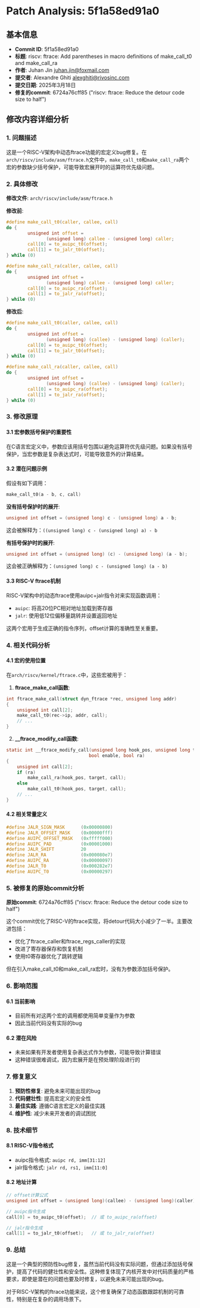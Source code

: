 # Patch Analysis: 5f1a58ed91a0

## 基本信息

- **Commit ID**: 5f1a58ed91a0
- **标题**: riscv: ftrace: Add parentheses in macro definitions of make_call_t0 and make_call_ra
- **作者**: Juhan Jin <juhan.jin@foxmail.com>
- **提交者**: Alexandre Ghiti <alexghiti@rivosinc.com>
- **提交日期**: 2025年3月18日
- **修复的commit**: 6724a76cff85 ("riscv: ftrace: Reduce the detour code size to half")

## 修改内容详细分析

### 1. 问题描述

这是一个RISC-V架构中动态ftrace功能的宏定义bug修复。在`arch/riscv/include/asm/ftrace.h`文件中，`make_call_t0`和`make_call_ra`两个宏的参数缺少括号保护，可能导致宏展开时的运算符优先级问题。

### 2. 具体修改

**修改文件**: `arch/riscv/include/asm/ftrace.h`

**修改前**:
```c
#define make_call_t0(caller, callee, call)                             \
do {                                                                   \
        unsigned int offset =                                           \
               (unsigned long) callee - (unsigned long) caller;        \
        call[0] = to_auipc_t0(offset);                                  \
        call[1] = to_jalr_t0(offset);                                   \
} while (0)

#define make_call_ra(caller, callee, call)                             \
do {                                                                   \
        unsigned int offset =                                           \
               (unsigned long) callee - (unsigned long) caller;        \
        call[0] = to_auipc_ra(offset);                                  \
        call[1] = to_jalr_ra(offset);                                   \
} while (0)
```

**修改后**:
```c
#define make_call_t0(caller, callee, call)                             \
do {                                                                   \
        unsigned int offset =                                           \
               (unsigned long) (callee) - (unsigned long) (caller);    \
        call[0] = to_auipc_t0(offset);                                  \
        call[1] = to_jalr_t0(offset);                                   \
} while (0)

#define make_call_ra(caller, callee, call)                             \
do {                                                                   \
        unsigned int offset =                                           \
               (unsigned long) (callee) - (unsigned long) (caller);    \
        call[0] = to_auipc_ra(offset);                                  \
        call[1] = to_jalr_ra(offset);                                   \
} while (0)
```

### 3. 修改原理

#### 3.1 宏参数括号保护的重要性

在C语言宏定义中，参数应该用括号包围以避免运算符优先级问题。如果没有括号保护，当宏参数是复杂表达式时，可能导致意外的计算结果。

#### 3.2 潜在问题示例

假设有如下调用：
```c
make_call_t0(a - b, c, call)
```

**没有括号保护时的展开**:
```c
unsigned int offset = (unsigned long) c - (unsigned long) a - b;
```

这会被解释为：`((unsigned long) c - (unsigned long) a) - b`

**有括号保护时的展开**:
```c
unsigned int offset = (unsigned long) (c) - (unsigned long) (a - b);
```

这会被正确解释为：`(unsigned long) c - (unsigned long) (a - b)`

#### 3.3 RISC-V ftrace机制

RISC-V架构中的动态ftrace使用auipc+jalr指令对来实现函数调用：
- `auipc`: 将高20位PC相对地址加载到寄存器
- `jalr`: 使用低12位偏移量跳转并设置返回地址

这两个宏用于生成正确的指令序列，offset计算的准确性至关重要。

### 4. 相关代码分析

#### 4.1 宏的使用位置

在`arch/riscv/kernel/ftrace.c`中，这些宏被用于：

1. **ftrace_make_call函数**:
```c
int ftrace_make_call(struct dyn_ftrace *rec, unsigned long addr)
{
    unsigned int call[2];
    make_call_t0(rec->ip, addr, call);
    // ...
}
```

2. **__ftrace_modify_call函数**:
```c
static int __ftrace_modify_call(unsigned long hook_pos, unsigned long target,
                               bool enable, bool ra)
{
    unsigned int call[2];
    if (ra)
        make_call_ra(hook_pos, target, call);
    else
        make_call_t0(hook_pos, target, call);
    // ...
}
```

#### 4.2 相关常量定义

```c
#define JALR_SIGN_MASK      (0x00000800)
#define JALR_OFFSET_MASK    (0x00000fff)
#define AUIPC_OFFSET_MASK   (0xfffff000)
#define AUIPC_PAD           (0x00001000)
#define JALR_SHIFT          20
#define JALR_RA             (0x000080e7)
#define AUIPC_RA            (0x00000097)
#define JALR_T0             (0x000282e7)
#define AUIPC_T0            (0x00000297)
```

### 5. 被修复的原始commit分析

**原始commit**: 6724a76cff85 ("riscv: ftrace: Reduce the detour code size to half")

这个commit优化了RISC-V的ftrace实现，将detour代码大小减少了一半。主要改进包括：
- 优化了ftrace_caller和ftrace_regs_caller的实现
- 改进了寄存器保存和恢复机制
- 使用t0寄存器优化了跳转逻辑

但在引入make_call_t0和make_call_ra宏时，没有为参数添加括号保护。

### 6. 影响范围

#### 6.1 当前影响
- 目前所有对这两个宏的调用都使用简单变量作为参数
- 因此当前代码没有实际的bug

#### 6.2 潜在风险
- 未来如果有开发者使用复杂表达式作为参数，可能导致计算错误
- 这种错误很难调试，因为宏展开是在预处理阶段进行的

### 7. 修复意义

1. **预防性修复**: 避免未来可能出现的bug
2. **代码健壮性**: 提高宏定义的安全性
3. **最佳实践**: 遵循C语言宏定义的最佳实践
4. **维护性**: 减少未来开发者的调试困扰

### 8. 技术细节

#### 8.1 RISC-V指令格式
- auipc指令格式: `auipc rd, imm[31:12]`
- jalr指令格式: `jalr rd, rs1, imm[11:0]`

#### 8.2 地址计算
```c
// offset计算公式
unsigned int offset = (unsigned long)(callee) - (unsigned long)(caller);

// auipc指令生成
call[0] = to_auipc_t0(offset);  // 或 to_auipc_ra(offset)

// jalr指令生成  
call[1] = to_jalr_t0(offset);   // 或 to_jalr_ra(offset)
```

### 9. 总结

这是一个典型的预防性bug修复，虽然当前代码没有实际问题，但通过添加括号保护，提高了代码的健壮性和安全性。这种修复体现了内核开发中对代码质量的严格要求，即使是潜在的问题也要及时修复，以避免未来可能出现的bug。

对于RISC-V架构的ftrace功能来说，这个修复确保了动态函数跟踪机制的可靠性，特别是在复杂的调用场景下。